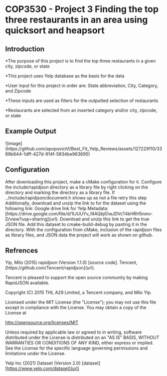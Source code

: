 <H1> COP3530 - Project 3 
Finding the top three restaurants in an area using quicksort and heapsort</H1>
<h2> Introduction </h2>
*The purpose of this project is to find the top three restaurants in a given city, zipcode, or state

*This project uses Yelp database as the basis for the data

*User input for this project in order are: State abbreviation, City, Category, and Zipcode

*These inputs are used as filters for the outputted selection of restaurants

*Restaurants are selected from an inserted category and/or city, zipcode, or state
<h2> Example Output </h2>
![image](https://github.com/apopovich1/Best_Fit_Yelp_Reviews/assets/127229110/3389b644-1dff-427d-914f-5834be963695)

<h2> Configuration </h2>
After downloading this project, make a cMake configuration for it. 
Configure the include/rapidjson directory as a library file by right clicking on the directory and marking the directory as a library file. If ../include/rapidjson/document.h shows up as not a file retry this step
Additionally, download and unzip the link to for the dataset using the following link:
Google drive link for Yelp Metadata:[https://drive.google.com/file/d/1IJUUYv_f4AQbjlOwJDVcT4kHRH5nmv-D/view?usp=sharing](url).
Download and unzip this link to get the true JSON file. Add this dataset to cmake-build-debug by pasting it in the directory.
With the configuration from cMake, inclusion of the rapidjson files as library files, and JSON data the project will work as shown on github. 

<h2> Refrences </h2>
Yip, Milo (2015) rapidjson (Version 1.1.0) [source code]. Tencent, [https://github.com/Tencent/rapidjson](url).

Tencent is pleased to support the open source community by making RapidJSON available.

Copyright (C) 2015 THL A29 Limited, a Tencent company, and Milo Yip.

Licensed under the MIT License (the "License"); you may not use this file except
in compliance with the License. You may obtain a copy of the License at

http://opensource.org/licenses/MIT

Unless required by applicable law or agreed to in writing, software distributed 
under the License is distributed on an "AS IS" BASIS, WITHOUT WARRANTIES OR 
CONDITIONS OF ANY KIND, either express or implied. See the License for the 
specific language governing permissions and limitations under the License.

Yelp Inc (2021) Dataset (Version 2.0) [dataset] [https://www.yelp.com/dataset](url)
